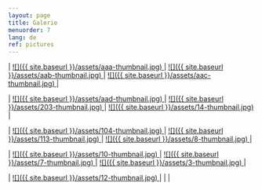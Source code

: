```yaml
---
layout: page
title: Galerie
menuorder: 7
lang: de
ref: pictures
---
```


| <a href="/assets/aaa.jpg"> ![]({{ site.baseurl }}/assets/aaa-thumbnail.jpg) </a> | <a href="/assets/aab.jpg"> ![]({{ site.baseurl }}/assets/aab-thumbnail.jpg) </a> | <a href="/assets/aac.jpg">  ![]({{ site.baseurl }}/assets/aac-thumbnail.jpg) </a> |

| <a href="/assets/aad.jpg"> ![]({{ site.baseurl }}/assets/aad-thumbnail.jpg) </a> | <a href="/assets/203.jpg"> ![]({{ site.baseurl }}/assets/203-thumbnail.jpg) </a> | <a href="/assets/14.jpg">  ![]({{ site.baseurl }}/assets/14-thumbnail.jpg) </a> |

| <a href="/assets/104.jpg">  ![]({{ site.baseurl }}/assets/104-thumbnail.jpg) </a> | <a href="/assets/113.jpg"> ![]({{ site.baseurl }}/assets/113-thumbnail.jpg) </a> | <a href="/assets/8.jpg"> ![]({{ site.baseurl }}/assets/8-thumbnail.jpg) </a>|

|  <a href="/assets/10.jpg">  ![]({{ site.baseurl }}/assets/10-thumbnail.jpg) </a> |  <a href="/assets/7.jpg"> ![]({{ site.baseurl }}/assets/7-thumbnail.jpg) </a> | <a href="/assets/3.jpg"> ![]({{ site.baseurl }}/assets/3-thumbnail.jpg) </a>|

| <a href="/assets/12.jpg">![]({{ site.baseurl }}/assets/12-thumbnail.jpg) </a> | | |
